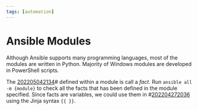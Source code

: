 ```yaml
---
tags: [automation]
---
```


# Ansible Modules

Although Ansible supports many programming languages, most of the modules are
written in Python. Majority of Windows modules are developed in PowerShell
scripts.

The [202205042134](202205042134.md)# defined within a module is call a *fact*. Run `ansible all
-m {module}` to check all the facts that has been defined in the module
specified. Since facts are variables, we could use them in #[202204272036](202204272036.md)
using the Jinja syntax `{{ }}`.

